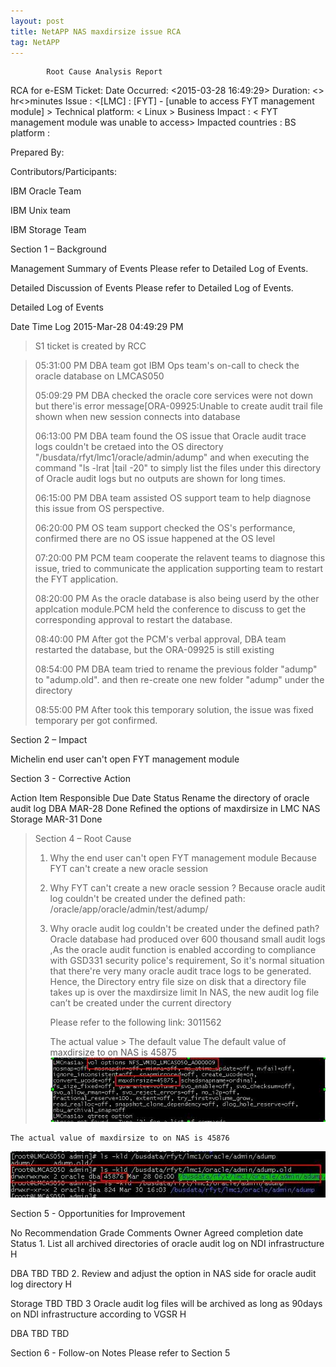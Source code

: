 ```yaml
---
layout: post
title: NetAPP NAS maxdirsize issue RCA
tag: NetAPP
---
```

			Root Cause Analysis Report

RCA for e-ESM Ticket: <IN51278802> 
Date Occurred: <2015-03-28 16:49:29> 
Duration:   <> hr<>minutes
Issue : <[LMC] : [FYT] - [unable to access FYT management module] >
	Technical platform: < Linux	>
Business Impact :  < FYT management module was unable to access>
	Impacted countries : <TH > 
	BS platform : <FYT >	


Prepared By:
 	
Contributors/Participants: 

IBM Oracle Team

IBM Unix team

IBM Storage Team



Section 1 – Background 


Management Summary of Events
Please refer to Detailed Log of Events.

Detailed Discussion of Events
Please refer to Detailed Log of Events.

Detailed Log of Events 

Date
Time
Log
2015-Mar-28
04:49:29 PM
> S1 ticket is created by RCC 

> 05:31:00 PM
> DBA team got IBM Ops team's on-call to check the oracle database on LMCAS050
> 
> 05:09:29 PM
> DBA checked the oracle core services were not down but there'is error message[ORA-09925:Unable to create audit trail file shown when new session connects into database
> 
> 06:13:00 PM
> DBA team found the OS issue that Oracle audit trace logs couldn't be cretaed into the OS directory "/busdata/rfyt/lmc1/oracle/admin/adump" and when executing the command "ls -lrat |tail -20" to simply list the files under this directory of Oracle audit logs but no outputs are shown for long times.
> 
> 06:15:00 PM
> DBA team assisted OS support team to help diagnose this issue from OS perspective.
> 
> 06:20:00 PM
> OS team support checked the OS's performance, confirmed there are no OS issue happened at the OS level
> 
> 07:20:00 PM
> PCM team cooperate the relavent teams to diagnose this issue, tried to communicate the application supporting team to restart the FYT application.
> 
> 08:20:00 PM
> As the oracle database is also being userd by the other applcation module.PCM held the conference to discuss to get the corresponding approval to restart the database.
> 
> 08:40:00 PM
> After got the PCM's verbal approval, DBA team restarted the database, but the ORA-09925 is still existing
> 
> 08:54:00 PM
> DBA team tried to rename the previous folder "adump" to "adump.old". and then re-create one new folder "adump" under the directory
> 
> 08:55:00 PM
> After took this temporary solution, the issue was fixed temporary per got confirmed.


Section 2 – Impact 

Michelin end user can't open FYT management module


Section 3 - Corrective Action 

Action Item
Responsible
Due Date
Status
   Rename the directory of oracle audit log                            DBA                       MAR-28             Done
   Refined the options of  maxdirsize in LMC  NAS                Storage                  MAR-31            Done
			
> Section 4 – Root Cause 
> 
> 1. Why the end user can't open FYT management module
> Because FYT can't create a new oracle session 
> 2. Why FYT can't create a new oracle session ?
> Because oracle audit log couldn't be created under the defined path: /oracle/app/oracle/admin/test/adump/
> 
> 3. Why oracle audit log couldn't be created under the defined path?
>  Oracle database had produced over 600 thousand small audit logs ,As the oracle audit function is enabled according to compliance with GSD331 security police's requirement, So it's normal situation that there're very many oracle audit trace logs to be generated. Hence,
>  the Directory entry file size on disk that a directory file takes up is over the maxdirsize  limit In NAS, the new audit log file can’t be created under the current directory
> 
>       Please refer to the following link: 3011562
>                        
>       The actual value >  The default value
>  The default value of maxdirsize to on NAS is 45875   
   ![the default maxdirsize](https://raw.githubusercontent.com/zhangchl007/zhangchl007.github.io/master/_image/maxdirsize01.png)

    The actual value of maxdirsize to on NAS is 45876
   ![The actual value of maxdirsize](https://raw.githubusercontent.com/zhangchl007/zhangchl007.github.io/master/_image/maxdirsize02.png)
     


Section 5 - Opportunities for Improvement  


No
Recommendation
Grade
Comments
Owner
Agreed completion date
Status
1. 
List all archived directories of oracle audit log on NDI infrastructure
H

DBA
TBD
TBD
2. 
Review and adjust the option in NAS side for oracle audit log directory
H

Storage
TBD
TBD
3
Oracle audit log files will be archived  as long as 90days on NDI infrastructure according to VGSR
H

DBA
TBD
TBD



Section 6 - Follow-on Notes 
Please refer to Section 5

